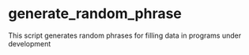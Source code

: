 # generate_random_phrase
  This script generates random phrases for filling data in programs under development
